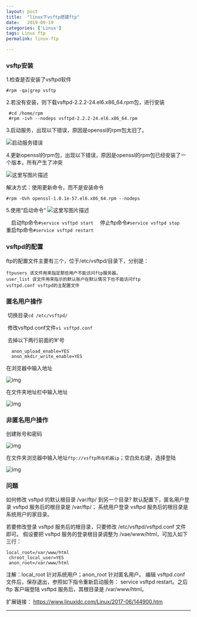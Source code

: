```yaml
---
layout: post
title:  "linux下vsftp搭建ftp"
date:   2019-09-19 
categories: ['Linux']
tags: Linux ftp
permalink: linux-ftp

---
```


### vsftp安装

1.检查是否安装了vsftpd软件

```
#rpm -qa|grep vsftp
```

2.若没有安装，则下载vsftpd-2.2.2-24.el6.x86_64.rpm包，进行安装

```
 #cd /home/rpm
 #rpm -ivh --nodeps vsftpd-2.2.2-24.el6.x86_64.rpm
```

3.启动服务，出现以下错误，原因是openssl的rpm包太旧了。

![启动服务错误](https://img-blog.csdn.net/20180604185820882?watermark/2/text/aHR0cHM6Ly9ibG9nLmNzZG4ubmV0L3N5MTA4NDQ2Mjk5Mw==/font/5a6L5L2T/fontsize/400/fill/I0JBQkFCMA==/dissolve/70)

4.更新openssl的rpm包，出现以下错误，原因是openssl的rpm包已经安装了一个版本，所有产生了冲突

![这里写图片描述](https://img-blog.csdn.net/2018060419042994?watermark/2/text/aHR0cHM6Ly9ibG9nLmNzZG4ubmV0L3N5MTA4NDQ2Mjk5Mw==/font/5a6L5L2T/fontsize/400/fill/I0JBQkFCMA==/dissolve/70)

解决方式：使用更新命令，而不是安装命令

 `#rpm -Uvh openssl-1.0.1e-57.el6.x86_64.rpm --nodeps`

5.使用“启动命令”
![这里写图片描述](https://img-blog.csdn.net/20180604191106571?watermark/2/text/aHR0cHM6Ly9ibG9nLmNzZG4ubmV0L3N5MTA4NDQ2Mjk5Mw==/font/5a6L5L2T/fontsize/400/fill/I0JBQkFCMA==/dissolve/70)

 启动ftp命令`#service vsftpd start`
 停止ftp命令`#service vsftpd stop`
 重启ftp命令`#service vsftpd restart`

### vsftpd的配置
ftp的配置文件主要有三个，位于/etc/vsftpd/目录下，分别是：

    ftpusers 该文件用来指定那些用户不能访问ftp服务器。
    user_list 该文件用来指示的默认账户在默认情况下也不能访问ftp
    vsftpd.conf vsftpd的主配置文件

### 匿名用户操作

​	切换目录`cd /etc/vsftpd/`

​	修改vsftpd.conf文件`vi vsftpd.conf`

​	去掉以下两行前面的’#'号

```
  anon_upload_enable=YES
  anon_mkdir_write_enable=YES
```

在浏览器中输入地址

![img](https://img-blog.csdn.net/20180604193551245?watermark/2/text/aHR0cHM6Ly9ibG9nLmNzZG4ubmV0L3N5MTA4NDQ2Mjk5Mw==/font/5a6L5L2T/fontsize/400/fill/I0JBQkFCMA==/dissolve/70)

在文件夹地址栏中输入地址

![img](https://img-blog.csdn.net/20180604193914771?watermark/2/text/aHR0cHM6Ly9ibG9nLmNzZG4ubmV0L3N5MTA4NDQ2Mjk5Mw==/font/5a6L5L2T/fontsize/400/fill/I0JBQkFCMA==/dissolve/70)

### 非匿名用户操作

创建账号和密码

![img](https://img-blog.csdn.net/20180604194751530?watermark/2/text/aHR0cHM6Ly9ibG9nLmNzZG4ubmV0L3N5MTA4NDQ2Mjk5Mw==/font/5a6L5L2T/fontsize/400/fill/I0JBQkFCMA==/dissolve/70)

在文件夹浏览器中输入地址`ftp://vsftp所在机器ip`；空白处右键，选择登陆

![img](https://img-blog.csdn.net/20180604195116441?watermark/2/text/aHR0cHM6Ly9ibG9nLmNzZG4ubmV0L3N5MTA4NDQ2Mjk5Mw==/font/5a6L5L2T/fontsize/400/fill/I0JBQkFCMA==/dissolve/70)

### 问题



如何修改 vsftpd 的默认根目录 /var/ftp/ 到另一个目录?
默认配置下，匿名用户登录 vsftpd 服务后的根目录是 /var/ftp/； 系统用户登录 vsftpd 服务后的根目录是系统用户的家目录。

若要修改登录 vsftpd 服务后的根目录，只要修改 /etc/vsftpd/vsftpd.conf 文件即可。 假设要把 vsftpd 服务的登录根目录调整为 /vae/www/html，可加入如下三行：

```shell
local_root=/var/www/html 
 chroot_local_user=YES 
 anon_root=/var/www/html
```

注解：local_root 针对系统用户；anon_root 针对匿名用户。 编辑 vsftpd.conf 文件后，保存退出，参照如下指令重新启动服务： service vsftpd restart。之后 ftp 客户端登陆 vsftpd 服务后，其根目录是 /var/www/html。

扩展链接：
https://www.linuxidc.com/Linux/2017-06/144900.htm


--------------------- 
